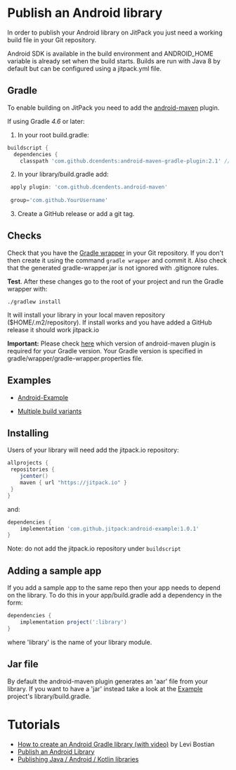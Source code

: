 # Publish an Android library 

In order to publish your Android library on JitPack you just need a working build file in your Git repository.

Android SDK is available in the build environment and ANDROID_HOME variable is already set when the build starts.
Builds are run with Java 8 by default but can be configured using a jitpack.yml file.

## Gradle

To enable building on JitPack you need to add the [android-maven](https://github.com/dcendents/android-maven-gradle-plugin) plugin. 

If using Gradle *4.6* or later:

1) In your root build.gradle: 
```gradle
buildscript { 
  dependencies {
    classpath 'com.github.dcendents:android-maven-gradle-plugin:2.1' // Add this line
``` 

2) In your library/build.gradle add:  

```gradle
 apply plugin: 'com.github.dcendents.android-maven'  
 
 group='com.github.YourUsername'
```

3) Create a GitHub release or add a git tag.

## Checks

Check that you have the [Gradle wrapper](https://docs.gradle.org/current/userguide/gradle_wrapper.html) in your Git repository. If you don't then create it using the command `gradle wrapper` and commit it. Also check that the generated gradle-wrapper.jar is not ignored with .gitignore rules.

**Test**. After these changes go to the root of your project and run the Gradle wrapper with:

    ./gradlew install
    
It will install your library in your local maven repository ($HOME/.m2/repository). 
If install works and you have added a GitHub release it should work jitpack.io

**Important:** Please check [here](https://github.com/dcendents/android-maven-gradle-plugin#note-on-releases) which version of android-maven plugin is required for your Gradle version. Your Gradle version is specified in gradle/wrapper/gradle-wrapper.properties file.    

## Examples

- [Android-Example](https://github.com/jitpack/android-example) 

- [Multiple build variants](https://github.com/jitpack-io/multi-flavor-lib-demo)

## Installing

Users of your library will need add the jitpack.io repository:

```gradle
allprojects {
 repositories {
    jcenter()
    maven { url "https://jitpack.io" }
 }
}
```

and:

```gradle
dependencies {
    implementation 'com.github.jitpack:android-example:1.0.1'
}
```

Note: do not add the jitpack.io repository under `buildscript` 

## Adding a sample app 

If you add a sample app to the same repo then your app needs to depend on the library. To do this in your app/build.gradle add a dependency in the form:

```gradle
dependencies {
    implementation project(':library')
}
```

where 'library' is the name of your library module.

## Jar file

By default the android-maven plugin generates an 'aar' file from your library. If you want to have a 'jar' instead take a look at the [Example](https://github.com/jitpack/android-example) project's library/build.gradle.

# Tutorials

 - [How to create an Android Gradle library (with video)](https://medium.com/@levibostian/how-to-create-an-android-gradle-library-cf2792b39be#.nkeke59zp) by Levi Bostian
 - [Publish an Android Library](https://medium.com/@ome450901/publish-an-android-library-by-jitpack-a0342684cbd0#.44sbcommx)
 - [Publishing Java / Android / Kotlin libraries](https://medium.com/@erluxman/publishing-java-android-kotlin-libraries-on-jitpack-b33d0d26dc8a)
 
